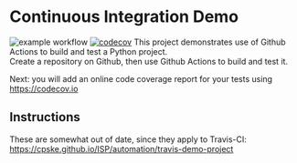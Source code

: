 Continuous Integration Demo
============================
![example workflow](https://github.com/dzptahh/demo-pyci/actions/workflows/python-app.yml/badge.svg)
[![codecov](https://codecov.io/gh/dzptahh/demo-pyci/branch/Master/graph/badge.svg?token=RWL8OC4GZ7)](https://codecov.io/gh/dzptahh/demo-pyci)
This project demonstrates use of Github Actions to build and test a Python project.  
Create a repository on Github, then use Github Actions to build and test it.

Next: you will add an online code coverage report for your tests using <https://codecov.io>

## Instructions

These are somewhat out of date, since they apply to Travis-CI:
<https://cpske.github.io/ISP/automation/travis-demo-project>


